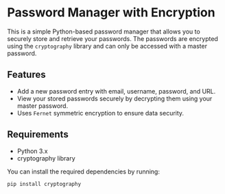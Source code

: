 # Password Manager with Encryption

This is a simple Python-based password manager that allows you to securely store and retrieve your passwords. The passwords are encrypted using the `cryptography` library and can only be accessed with a master password.

## Features

- Add a new password entry with email, username, password, and URL.
- View your stored passwords securely by decrypting them using your master password.
- Uses `Fernet` symmetric encryption to ensure data security.
  
## Requirements

- Python 3.x
- cryptography library

You can install the required dependencies by running:
```bash
pip install cryptography

